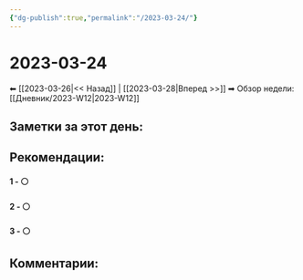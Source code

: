 ```yaml
---
{"dg-publish":true,"permalink":"/2023-03-24/"}
---
```


# 2023-03-24

⬅  [[2023-03-26\|<<  Назад]] | [[2023-03-28\|Вперед >>]]  ➡
Обзор недели: [[Дневник/2023-W12\|2023-W12]]


## Заметки за этот день:



## Рекомендации:

#### 1 - ⚪ 

#### 2 - ⚪ 

#### 3 - ⚪ 


## Комментарии:

